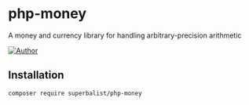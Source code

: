 # php-money

A money and currency library for handling arbitrary-precision arithmetic

[![Author](http://img.shields.io/badge/author-@superbalist-blue.svg?style=flat-square)](https://twitter.com/superbalist)


## Installation

```bash
composer require superbalist/php-money
```